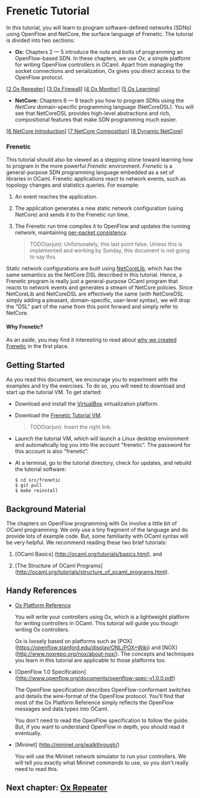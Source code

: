 Frenetic Tutorial
=================

In this tutorial, you will learn to program software-defined networks (SDNs)
using OpenFlow and NetCore, the surface language of Frenetic. The tutorial is
divided into two sections:

* **Ox:** Chapters 2 &mdash; 5 introduce the nuts and bolts of
programming an OpenFlow-based SDN. In these chapters, we use *Ox*, a
simple platform for writing OpenFlow controllers in OCaml. Apart from
managing the socket connections and serialization, Ox gives you direct
access to the OpenFlow protocol.

[[2 Ox Repeater][Ch2]] [[3 Ox Firewall][Ch3]] [[4 Ox Monitor][Ch4]]
[[5 Ox Learning][Ch5]]

* **NetCore:** Chapters 6 &mdash; 8 teach you how to program SDNs
  using the _NetCore_ domain-specific programming language
  (NetCoreDSL). You will see that NetCoreDSL provides high-level
  abstractions and rich, compositional features that make SDN
  programming much easier.

[[6 NetCore Introduction][Ch6]] [[7 NetCore Composition][Ch7]] [[8
Dynamic NetCore][Ch8]]

### Frenetic

This tutorial should also be viewed as a stepping stone toward learning how to
program in the more powerful *Frenetic* environment.  *Frenetic* is a
general-purpose SDN programming language embedded as a set of libraries in
OCaml.  Frenetic applications react to network events, such as topology changes 
and statistics queries.  For example:

1. An event reaches the application.

1. The application generates a new static network configuration (using
   NetCore) and sends it to the Frenetic run time.

1. The Frenetic run time compiles it to OpenFlow and updates the
   running network, maintaining [per-packet
   consistency](http://frenetic-lang.org/publications/network-update-sigcomm12.pdf).

   > TODO(arjun): Unfortunately, this last point false. Unless this is
     implemented and working by Sunday, this document is not going to
     say this.

Static network configurations are built using
[NetCoreLib](http://frenetic-lang.github.io/frenetic/docs/NetCore_Types.html),
which has the same semantics as the NetCore DSL described in this
tutorial.  Hence, a Frenetic program is really just a general-purpose
OCaml program that reacts to network events and generates a stream of
NetCore policies.  Since NetCoreLib and NetCoreDSL are effectively the
same (with NetCoreDSL simply adding a pleasant, domain-specific,
user-level syntax), we will drop the "DSL" part of the name from this
point forward and simply refer to NetCore.

#### Why Frenetic?

As an aside, you may find it interesting to read about [why we created
Frenetic](http://frenetic-lang.org/publications/overview-ieeecoms13.pdf) in the
first place.

Getting Started
---------------
As you read this document, we encourage you to experiment with the examples 
and try the exercises.  To do so, you will need to download and start up the
tutorial VM.  To get started:

- Download and install the [VirtualBox](https://www.virtualbox.org)
  virtualization platform.
  
- Download the
  [Frenetic Tutorial VM](http://www.cs.brown.edu/~arjun/tmp/Frenetic.vdi).

  > TODO(arjun): Insert the right link.

- Launch the tutorial VM, which will launch a Linux desktop
  environment and automatically log you into the account
  "frenetic". The password for this account is also "frenetic".

- At a terminal, go to the tutorial directory, check for updates, and
  rebuild the tutorial software:

  ```
  $ cd src/frenetic
  $ git pull
  $ make reinstall
  ```

Background Material
-------------------

The chapters on OpenFlow programming with Ox involve a little bit of
OCaml programming. We only use a tiny fragment of the language and do
provide lots of example code. But, some familiarity with OCaml syntax
will be very helpful. We recommend reading these two brief tutorials:

1. [OCaml Basics] (http://ocaml.org/tutorials/basics.html), and

2. [The Structure of OCaml Programs]
   (http://ocaml.org/tutorials/structure_of_ocaml_programs.html).

Handy References
----------------

- [Ox Platform Reference](http://frenetic-lang.github.io/frenetic/docs/)
  
  You will write your controllers using Ox, which is a lightweight
  platform for writing controllers in OCaml. This tutorial will guide you
  though writing Ox controllers.

  Ox is loosely based on platforms such as [POX]
  (https://openflow.stanford.edu/display/ONL/POX+Wiki) and [NOX]
  (http://www.noxrepo.org/nox/about-nox/). The concepts and techniques
  you learn in this tutorial are applicable to those platforms too.

- [OpenFlow 1.0 Specification] (http://www.openflow.org/documents/openflow-spec-v1.0.0.pdf)

  The OpenFlow specification describes OpenFlow-conformant switches
  and details the wire-format of the OpenFlow protocol. You'll find that
  most of the Ox Platform Reference simply reflects the OpenFlow messages
  and data types into OCaml.

  You don't need to read the OpenFlow specification to follow the
  guide. But, if you want to understand OpenFlow in depth, you should
  read it eventually.

- [Mininet] (http://mininet.org/walkthrough/)

  You will use the Mininet network simulator to run your
  controllers. We will tell you exactly what Mininet commands to use,
  so you don't really need to read this.

## Next chapter: [Ox Repeater][Ch2]


[Action]: http://frenetic-lang.github.io/frenetic/docs/OpenFlow0x01.Action.html

[PacketIn]: http://frenetic-lang.github.io/frenetic/docs/OpenFlow0x01.PacketIn.html

[PacketOut]: http://frenetic-lang.github.io/frenetic/docs/OpenFlow0x01.PacketOut.html

[OxPlatform]: http://frenetic-lang.github.io/frenetic/docs/Ox_Controller.OxPlatform.html

[Match]: http://frenetic-lang.github.io/frenetic/docs/OpenFlow0x01.Match.html

[Packet]: http://frenetic-lang.github.io/frenetic/docs/Packet.html

[Ch2]: 02-OxRepeater.md
[Ch3]: 03-OxFirewall.md
[Ch4]: 04-OxMonitor.md
[Ch5]: 05-OxLearning.md
[Ch6]: 06-NetCoreIntroduction.md
[Ch7]: 07-NetCoreComposition.md
[Ch8]: 08-DynamicNetCore.md
